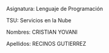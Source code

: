 Asignatura: Lenguaje de Programación

TSU: Servicios en la Nube

Nombres: CRISTIAN YOVANI

Apellidos: RECINOS GUTIERREZ